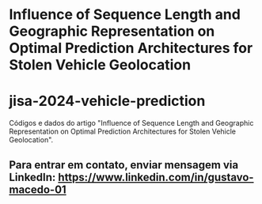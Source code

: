 # Influence of Sequence Length and Geographic Representation on Optimal Prediction Architectures for Stolen Vehicle Geolocation
# jisa-2024-vehicle-prediction
Códigos e dados do artigo "Influence of Sequence Length and Geographic Representation on Optimal Prediction Architectures for Stolen Vehicle Geolocation".

## Para entrar em contato, enviar mensagem via LinkedIn: https://www.linkedin.com/in/gustavo-macedo-01
